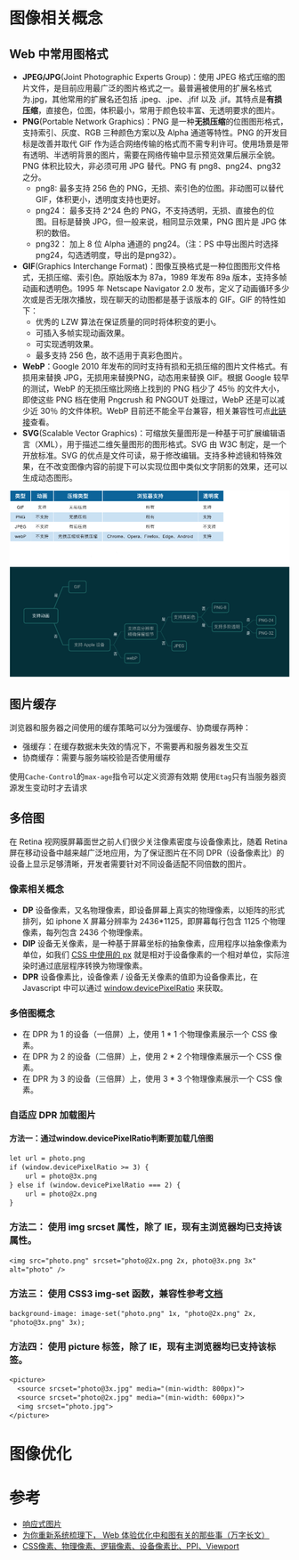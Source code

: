 # 图像相关概念
## Web 中常用图格式
- **JPEG/JPG**(Joint Photographic Experts Group)：使用 JPEG 格式压缩的图片文件，是目前应用最广泛的图片格式之一。最普遍被使用的扩展名格式为.jpg，其他常用的扩展名还包括 .jpeg、.jpe、.jfif 以及 .jif。其特点是**有损压缩**，直接色，位图，体积最小，常用于颜色较丰富、无透明要求的图片。
- **PNG**(Portable Network Graphics)：PNG 是一种**无损压缩**的位图图形格式，支持索引、灰度、RGB 三种颜色方案以及 Alpha 通道等特性。PNG 的开发目标是改善并取代 GIF 作为适合网络传输的格式而不需专利许可。使用场景是带有透明、半透明背景的图片，需要在网络传输中显示预览效果后展示全貌。PNG 体积比较大，非必须可用 JPG 替代。PNG 有 png8、png24、png32 之分。
    - png8: 最多支持 256 色的 PNG，无损、索引色的位图。非动图可以替代 GIF，体积更小，透明度支持也更好。
    - png24： 最多支持 2^24 色的 PNG，不支持透明，无损、直接色的位图。目标是替换 JPG，但一般来说，相同显示效果，PNG 图片是 JPG 体积的数倍。
    - png32： 加上 8 位 Alpha 通道的 png24。（注：PS 中导出图片时选择 png24，勾选透明度，导出的是png32）。
- **GIF**(Graphics Interchange Format)：图像互换格式是一种位图图形文件格式，无损压缩、索引色。原始版本为 87a，1989 年发布 89a 版本，支持多帧动画和透明色。1995 年 Netscape Navigator 2.0 发布，定义了动画循环多少次或是否无限次播放，现在聊天的动图都是基于该版本的 GIF。GIF 的特性如下：
    - 优秀的 LZW 算法在保证质量的同时将体积变的更小。
    - 可插入多帧实现动画效果。
    - 可实现透明效果。
    - 最多支持 256 色，故不适用于真彩色图片。
- **WebP**：Google 2010 年发布的同时支持有损和无损压缩的图片文件格式。有损用来替换 JPG，无损用来替换PNG，动态用来替换 GIF。根据 Google 较早的测试，WebP 的无损压缩比网络上找到的 PNG 档少了 45％ 的文件大小，即使这些 PNG 档在使用 Pngcrush 和 PNGOUT 处理过，WebP 还是可以减少近 30％ 的文件体积。WebP 目前还不能全平台兼容，相关兼容性可点[此链接](https://caniuse.com/webp)查看。
- **SVG**(Scalable Vector Graphics)：可缩放矢量图形是一种基于可扩展编辑语言（XML），用于描述二维矢量图形的图形格式。SVG 由 W3C 制定，是一个开放标准。SVG 的优点是文件可读，易于修改编辑。支持多种滤镜和特殊效果，在不改变图像内容的前提下可以实现位图中类似文字阴影的效果，还可以生成动态图形。


![不同格式图片使用场景](./images/图片格式.jpg)

## 图片缓存
浏览器和服务器之间使用的缓存策略可以分为强缓存、协商缓存两种：
- 强缓存：在缓存数据未失效的情况下，不需要再和服务器发生交互
- 协商缓存：需要与服务端校验是否使用缓存

使用`Cache-Control`的`max-age`指令可以定义资源有效期
使用`Etag`只有当服务器资源发生变动时才去请求


## 多倍图

在 Retina 视网膜屏幕面世之前人们很少关注像素密度与设备像素比，随着 Retina 屏在移动设备中越来越广泛地应用，为了保证图片在不同 DPR（设备像素比）的设备上显示足够清晰，开发者需要针对不同设备适配不同倍数的图片。

### 像素相关概念

- **DP** 设备像素，又名物理像素，即设备屏幕上真实的物理像素，以矩阵的形式排列，如 iphone X 屏幕分辨率为 2436*1125，即屏幕每行包含 1125 个物理像素，每列包含 2436 个物理像素。
- **DIP** 设备无关像素，是一种基于屏幕坐标的抽象像素，应用程序以抽象像素为单位，如我们 [CSS 中使用的 px](https://zhuanlan.zhihu.com/p/91636704) 就是相对于设备像素的一个相对单位，实际渲染时通过底层程序转换为物理像素。
- **DPR** 设备像素比，设备像素 / 设备无关像素的值即为设备像素比，在 Javascript 中可以通过 [window.devicePixelRatio](https://developer.mozilla.org/zh-CN/docs/Web/API/Window/devicePixelRatio) 来获取。

### 多倍图概念
- 在 DPR 为 1 的设备（一倍屏）上，使用 1 * 1 个物理像素展示一个 CSS 像素。
- 在 DPR 为 2 的设备（二倍屏）上，使用 2 * 2 个物理像素展示一个 CSS 像素。
- 在 DPR 为 3 的设备（三倍屏）上，使用 3 * 3 个物理像素展示一个 CSS 像素。

### 自适应 DPR 加载图片

#### 方法一：通过window.devicePixelRatio判断要加载几倍图
```
let url = photo.png
if (window.devicePixelRatio >= 3) {
    url = photo@3x.png
} else if (window.devicePixelRatio === 2) {
    url = photo@2x.png
}
```

### 方法二： 使用 img srcset 属性，除了 IE，现有主浏览器均已支持该属性。
```
<img src="photo.png" srcset="photo@2x.png 2x, photo@3x.png 3x" alt="photo" />
```

### 方法三： 使用 CSS3 img-set 函数，兼容性参考[文档](https://caniuse.com/?search=image-set())
```
background-image: image-set("photo.png" 1x, "photo@2x.png" 2x, "photo@3x.png" 3x);
```

### 方法四： 使用 picture 标签，除了 IE，现有主浏览器均已支持该标签。
```
<picture>
  <source srcset="photo@3x.jpg" media="(min-width: 800px)">
  <source srcset="photo@2x.jpg" media="(min-width: 600px)">
  <img srcset="photo.jpg">
</picture>
```

# 图像优化


# 参考
* [响应式图片](http://www.ruanyifeng.com/blog/2019/06/responsive-images.html)
* [为你重新系统梳理下， Web 体验优化中和图有关的那些事（万字长文）](https://www.zoo.team/article/picture)
* [CSS像素、物理像素、逻辑像素、设备像素比、PPI、Viewport](https://zhuanlan.zhihu.com/p/91636704)